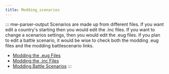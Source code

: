 ```yaml
---
title: Modding_scenarios
---
```

::: mw-parser-output
Scenarios are made up from different files. If you want edit a
country\'s starting then you would edit the .inc files. If you want to
change a scenarios settings, then you would edit the .eug files. If you
plan to edit a battle scenario, it would be wise to check both the
modding .eug files and the modding battlescenario links.

-   [Modding the .eug
    Files](/wiki/Modding_eug_files "Modding eug files")
-   [Modding the .inc
    Files](/wiki/Modding_inc_files "Modding inc files")
-   [Modding Battle
    Scenarios](/wiki/Modding_battle_scenarios "Modding battle scenarios")
:::
